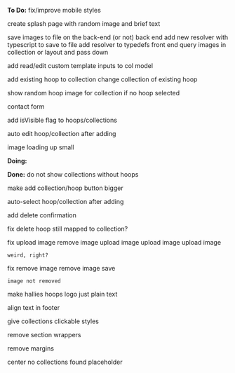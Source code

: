 **To Do:**
fix/improve mobile styles

create splash page with random image and brief text

save images to file on the back-end (or not)
	back end
		add new resolver with typescript to save to file
		add resolver to typedefs
	front end
		query images in collection or layout and pass down

add read/edit custom template inputs to col model

add existing hoop to collection
change collection of existing hoop

show random hoop image for collection if no hoop selected

contact form

add isVisible flag to hoops/collections

auto edit  hoop/collection after adding

image loading up small

**Doing:**

**Done:**
do not show collections without hoops

make add collection/hoop button bigger

auto-select hoop/collection after adding

add delete confirmation

fix delete hoop
	still mapped to collection?

fix upload image
	remove image
	upload image
	upload image
	upload image

	weird, right?

fix remove image
	remove image
	save
	
	image not removed

make hallies hoops logo just plain text

align text in footer

give collections clickable styles

remove section wrappers

remove margins

center no collections found placeholder